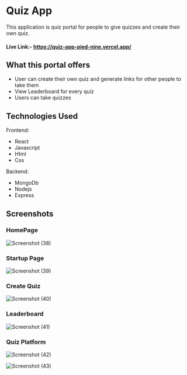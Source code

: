 # Quiz App

This application is quiz portal for people to give quizzes and create their own quiz.

#### Live Link:- https://quiz-app-pied-nine.vercel.app/

## What this portal offers

 - User can create their own quiz and generate links for other people to take them
 - View Leaderboard for every quiz
 - Users can take quizzes

## Technologies Used

Frontend: 
- React
- Javascript
- Html
- Css

Backend:
- MongoDb
- Nodejs
- Express


## Screenshots

### HomePage

![Screenshot (38)](https://user-images.githubusercontent.com/87544411/208243293-cd1fda47-1f76-410f-ba53-947f8e4a4145.png)

### Startup Page

![Screenshot (39)](https://user-images.githubusercontent.com/87544411/208243310-d0788b8b-9a32-427f-b88d-fefcf55603a9.png)

### Create Quiz

![Screenshot (40)](https://user-images.githubusercontent.com/87544411/208243319-cc6aacbe-877d-4e21-9835-9d42cde4e4fd.png)

### Leaderboard

![Screenshot (41)](https://user-images.githubusercontent.com/87544411/208243330-59aa58fb-e734-4c3c-b032-59d02ada9401.png)


### Quiz Platform

![Screenshot (42)](https://user-images.githubusercontent.com/87544411/208243341-4f9ec406-c08f-49f2-a124-09ff7eb51299.png)


![Screenshot (43)](https://user-images.githubusercontent.com/87544411/208243347-ab141fb4-dc1b-4c73-8f07-1af47fa03cfa.png)
